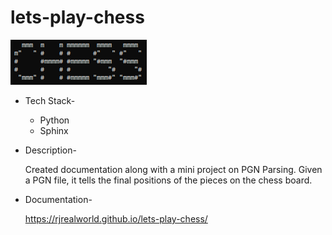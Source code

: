 # lets-play-chess

![](https://github.com/rjrealworld/lets-play-chess/blob/master/documentation/Attached/images/Capture.PNG?raw=true)

* Tech Stack-
  - Python 
  - Sphinx

* Description-
  
  Created documentation along with a mini project on PGN Parsing. Given a PGN file, it tells the final positions of the pieces on the chess board.
  
* Documentation-

  https://rjrealworld.github.io/lets-play-chess/
